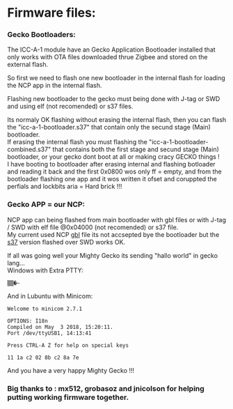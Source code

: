 # Firmware files:

### Gecko Bootloaders:
The ICC-A-1 module have an Gecko Application Bootloader installed that only works with OTA files downloaded thrue Zigbee and stored on the external flash.  
  
So first we need to flash one new bootloader in the internal flash for loading the NCP app in the internal flash.  
  
Flashing new bootloader to the gecko must being done with J-tag or SWD and using elf (not recomended) or s37 files.    
  
Its normaly OK flashing without erasing the internal flash, then you can flash the "icc-a-1-bootloader.s37" that contain only the secund stage (Main) bootloader.  
If erasing the internal flash you must flashing the "icc-a-1-bootloader-combined.s37" that contains both the first stage and secund stage (Main) bootloader, or your gecko dont boot at all or making cracy GECKO things !  
I have booting to bootloader after erasing internal and flashing botloader and reading it back and the first 0x0800 wos only ff = empty,  and from the bootloader flashing one app and it wos written it ofset and coruppted the perfials and lockbits aria = Hard brick !!!  

### Gecko APP = our NCP:
NCP app can being flashed from main bootloader with gbl files or with  J-tag / SWD with elf file @0x04000 (not recomended) or s37 file.  
My current used NCP [gbl](https://github.com/grobasoz/zigbee-firmware/blob/master/NCP_USW_MG1P132F256-115k2-V676.ebl) file its not accsepted bye the bootloader but the [s37](https://github.com/grobasoz/zigbee-firmware/blob/master/NCP_USW_MG1P132F256-115k2-V676.s37) version flashed over SWD works OK.  

If all was going well your Mighty Gecko its sending "hallo world" in gecko lang...  
Windows with Extra PTTY:
```
▒▒�~
```
And in Lubuntu with Minicom:
```
Welcome to minicom 2.7.1

OPTIONS: I18n                                                                
Compiled on May  3 2018, 15:20:11.                                           
Port /dev/ttyUSB1, 14:13:41                                                  
                                                                             
Press CTRL-A Z for help on special keys                                              
                                                                                     
11 1a c2 02 8b c2 8a 7e  
```

And you have a very happy Mighty Gecko !!!

### Big  thanks to : mx512, grobasoz and jnicolson for helping putting working firmware together.  

